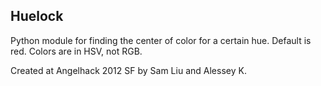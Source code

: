 Huelock
--------
Python module for finding the center of color for a certain hue. Default is red. Colors are in HSV, not RGB.

Created at Angelhack 2012 SF by Sam Liu and Alessey K.
